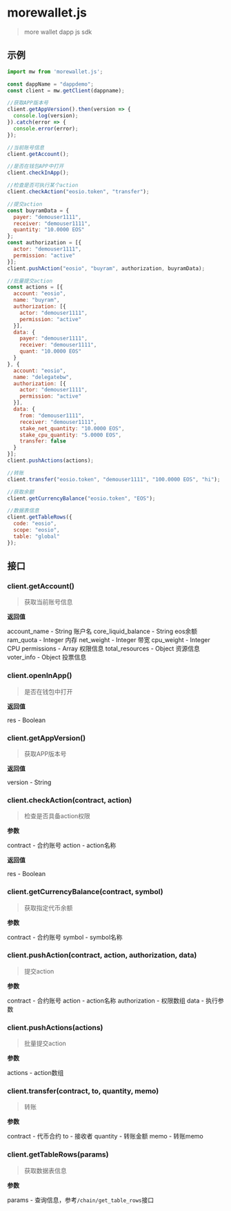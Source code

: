 # morewallet.js

> more wallet dapp js sdk

## 示例
```javascript
import mw from 'morewallet.js';

const dappName = "dappdemo";
const client = mw.getClient(dappname);

//获取APP版本号
client.getAppVersion().then(version => {
  console.log(version);
}).catch(error => {
  console.error(error);
});

//当前账号信息
client.getAccount();

//是否在钱包APP中打开
client.checkInApp();

//检查是否可执行某个action
client.checkAction("eosio.token", "transfer");

//提交action
const buyramData = {
  payer: "demouser1111",
  receiver: "demouser1111",
  quantity: "10.0000 EOS"
};
const authorization = [{
  actor: "demouser1111",
  permission: "active"
}];
client.pushAction("eosio", "buyram", authorization, buyramData);

//批量提交action
const actions = [{
  account: "eosio",
  name: "buyram",
  authorization: [{
    actor: "demouser1111",
    permission: "active"
  }],
  data: {
    payer: "demouser1111",
    receiver: "demouser1111",
    quant: "10.0000 EOS"
  }
}, {
  account: "eosio",
  name: "delegatebw",
  authorization: [{
    actor: "demouser1111",
    permission: "active"
  }],
  data: {
    from: "demouser1111",
    receiver: "demouser1111",
    stake_net_quantity: "10.0000 EOS",
    stake_cpu_quantity: "5.0000 EOS",
    transfer: false
  }
}];
client.pushActions(actions);

//转账
client.transfer("eosio.token", "demouser1111", "100.0000 EOS", "hi");

//获取余额
client.getCurrencyBalance("eosio.token", "EOS");

//数据表信息
client.getTableRows({
  code: "eosio",
  scope: "eosio",
  table: "global"
});

```

## 接口

### client.getAccount()

> 获取当前账号信息

**返回值**

account_name - String 账户名
core_liquid_balance - String eos余额
ram_quota - Integer 内存
net_weight - Integer 带宽
cpu_weight - Integer CPU
permissions - Array 权限信息
total_resources - Object 资源信息
voter_info - Object 投票信息

### client.openInApp()

> 是否在钱包中打开

**返回值**

res - Boolean

### client.getAppVersion()

> 获取APP版本号

**返回值**

version - String

### client.checkAction(contract, action)

> 检查是否具备action权限

**参数**

contract - 合约账号
action - action名称

**返回值**

res - Boolean

### client.getCurrencyBalance(contract, symbol)

> 获取指定代币余额

**参数**

contract - 合约账号
symbol - symbol名称

### client.pushAction(contract, action, authorization, data)

> 提交action

**参数**

contract - 合约账号
action - action名称
authorization - 权限数组
data - 执行参数

### client.pushActions(actions)

> 批量提交action

**参数**

actions - action数组

### client.transfer(contract, to, quantity, memo)

> 转账

**参数**

contract - 代币合约
to - 接收者
quantity - 转账金额
memo - 转账memo

### client.getTableRows(params)

> 获取数据表信息

**参数**

params - 查询信息，参考`/chain/get_table_rows`接口
